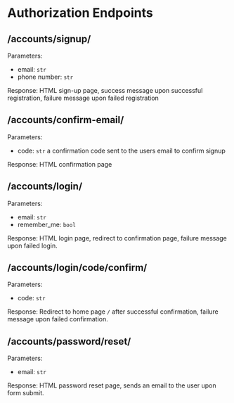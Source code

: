 # Authorization Endpoints

## /accounts/signup/

Parameters:

* email: `str`
* phone number: `str`

Response: HTML sign-up page, success message upon successful registration, failure message upon failed registration

## /accounts/confirm-email/

Parameters:

* code: `str` a confirmation code sent to the users email to confirm signup

Response: HTML confirmation page

## /accounts/login/

Parameters: 

* email: `str`
* remember_me: `bool`

Response: HTML login page, redirect to confirmation page, failure message upon failed login.

## /accounts/login/code/confirm/

Parameters:

* code: `str`

Response: Redirect to home page `/` after successful confirmation, failure message upon failed confirmation.

## /accounts/password/reset/

Parameters:

* email: `str`

Response: HTML password reset page, sends an email to the user upon form submit.